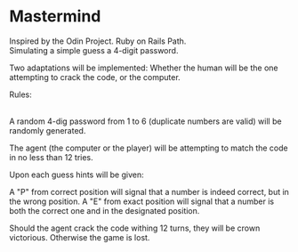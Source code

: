 # Mastermind
Inspired by the Odin Project. Ruby on Rails Path. <br />
Simulating a simple guess a 4-digit password. <br />

Two adaptations will be implemented: Whether the human will be the one
attempting to crack the code, or the computer. <br />

Rules: <br />
<br />

A random 4-dig password from 1 to 6 (duplicate numbers are valid) will be
randomly generated.

The agent (the computer or the player) will be attempting to match the code
in no less than 12 tries.

Upon each guess hints will be given:

A "P" from correct position will signal that a number is indeed correct, but in the
wrong position.
A "E" from exact position will signal that a number is both the correct one and in the
designated position.

Should the agent crack the code withing 12 turns, they will be crown victorious.
Otherwise the game is lost.
